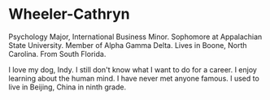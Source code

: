 # Wheeler-Cathryn
Psychology Major, International Business Minor. 
Sophomore at Appalachian State University.
Member of Alpha Gamma Delta.
Lives in Boone, North Carolina.
From South Florida.


I love my dog, Indy. I still don't know what I want to do for a career. I enjoy learning about the human mind. I have never met anyone famous. I used to live in Beijing, China in ninth grade.


